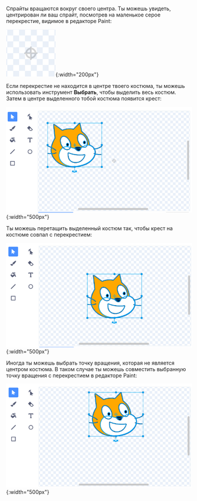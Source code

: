 Спрайты вращаются вокруг своего центра. Ты можешь увидеть, центрирован ли ваш спрайт, посмотрев на маленькое серое перекрестие, видимое в редакторе Paint:

![Перекрестие.](images/crosshair.png){:width="200px"}

Если перекрестие не находится в центре твоего костюма, ты можешь использовать инструмент **Выбрать**, чтобы выделить весь костюм. Затем в центре выделенного тобой костюма появится крест:

![Крест в центре костюма не совмещен с перекрестием.](images/off-centre-crosshair.png){:width="500px"}

Ты можешь перетащить выделенный костюм так, чтобы крест на костюме совпал с перекрестием:

![Крест в центре костюма совмещен с перекрестием.](images/centre-crosshair.png){:width="500px"}

Иногда ты можешь выбрать точку вращения, которая не является центром костюма. В таком случае ты можешь совместить выбранную точку вращения с перекрестием в редакторе Paint:

![Точка вращения внизу костюма совмещена с перекрестием.](images/rotation-point.png){:width="500px"}

